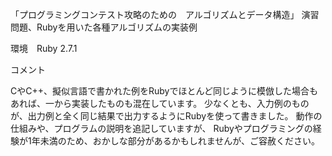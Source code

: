 「プログラミングコンテスト攻略のための　アルゴリズムとデータ構造」 演習問題、Rubyを用いた各種アルゴリズムの実装例

環境　Ruby 2.7.1

コメント

CやC++、擬似言語で書かれた例をRubyでほとんど同じように模倣した場合もあれば、一から実装したものも混在しています。
少なくとも、入力例のものが、出力例と全く同じ結果で出力するようにRubyを使って書きました。
動作の仕組みや、プログラムの説明を追記していますが、
Rubyやプログラミングの経験が1年未満のため、おかしな部分があるかもしれませんが、ご容赦ください。

